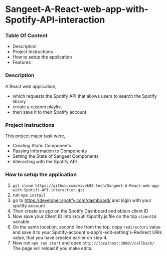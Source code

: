 # Sangeet-A-React-web-app-with-Spotify-API-interaction

### Table Of Content

 * Description
 * Project Instructions
 * How to setup the application
 * Features



### Description
A React web application,
 * which requests the Spotify API that allows users to search the Spotify library
 * create a custom playlist
 * then save it to their Spotify account
 
 ### Project Instructions
 This project major task were,
 * Creating Static Components
 * Passing Information to Components
 * Setting the State of Sangeet Components
 * Interacting with the Spotify API
 
 ### How to setup the application
 1. `git clone https://github.com/vivek92-tech/Sangeet-A-React-web-app-with-Spotifi-API-interaction.git`
 2. run `npm install`
 3. go to https://developer.spotify.com/dashboard/ and login with your spotify account 
 4. Then create an app on the Spotify Dashboard and obtain client ID
 5.  Now save your Client ID into src/util/Spotify.js file on the top `clientId` variable.
 6.  On the same location, second line from the top, copy `redirectUri` value and save it to your Spotify-account's-app's-edit-setting's-Redirect URIs value, that you have created earlier on step 4.
 7. Now run `npm run start` and open `http://localhost:3000//callback/`
 The page will reload if you make edits.
  
 
 
 
 
